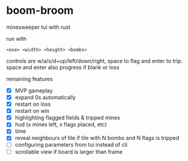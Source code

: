 # boom-broom

minesweeper tui with rust

run with

`<exe> <width> <height> <bombs>`

controls are w/a/s/d+up/left/down/right, space to flag and enter to trip. space and enter also progress if blank or loss

remaining features

- [x] MVP gameplay
- [x] expand 0s automatically
- [x] restart on loss
- [x] restart on win
- [x] highlighting flagged fields & tripped mines
- [x] hud (x mines left, x flags placed, etc)
- [x] time
- [x] reveal neighbours of tile if tile with N bombs and N flags is tripped
- [ ] configuring parameters from tui instead of cli
- [ ] scrollable view if board is larger than frame
